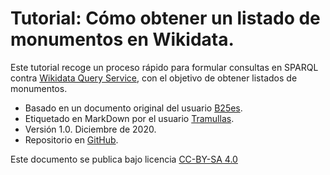 # Tutorial: Cómo obtener un listado de monumentos en Wikidata.

Este tutorial recoge un proceso rápido para formular consultas en SPARQL contra [Wikidata Query Service](https://query.wikidata.org/), con el objetivo de obtener listados de monumentos.

* Basado en un documento original del usuario [B25es](https://es.wikipedia.org/wiki/Usuario:B25es).
* Etiquetado en MarkDown por el usuario [Tramullas](https://es.wikipedia.org/wiki/Usuario:Tramullas).
* Versión 1.0. Diciembre de 2020.
* Repositorio en [GitHub](https://github.com/tramullas/Wikidata-Monuments).

Este documento se publica bajo licencia [CC-BY-SA 4.0](https://creativecommons.org/licenses/by-sa/4.0/deed.es)
